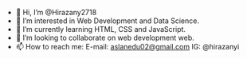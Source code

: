 - 👋 Hi, I’m @Hirazany2718
- 👀 I’m interested in Web Development and Data Science.
- 🌱 I’m currently learning HTML, CSS and JavaScript.
- 💞️ I’m looking to collaborate on web development web.
- 📫 How to reach me: E-mail: aslanedu02@gmail.com IG: @hirazanyi

<!---
Hirazany2718/Hirazany2718 is a ✨ special ✨ repository because its `README.md` (this file) appears on your GitHub profile.
You can click the Preview link to take a look at your changes.
--->
